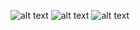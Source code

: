 ![alt text](image_02-11-2020_14-32-51.bmp)
![alt text](image_02-11-2020_14-32-54.bmp)
![alt text](image_02-11-2020_14-32-57.bmp)